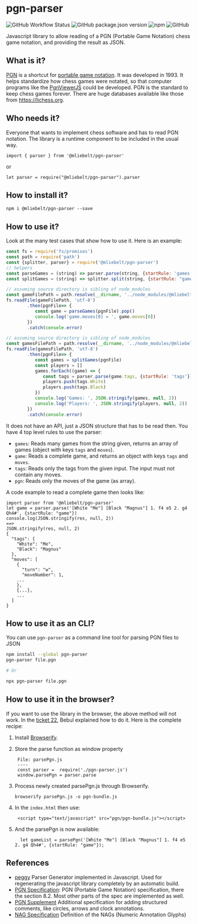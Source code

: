 # pgn-parser

![GitHub Workflow Status](https://img.shields.io/github/workflow/status/mliebelt/pgn-parser/Node.js%20CI?logo=github&label=Build%26Test)
![GitHub package.json version](https://img.shields.io/github/package-json/v/mliebelt/pgn-parser?color=33aa33&label=Version&logo=npm)
![npm](https://img.shields.io/npm/dm/@mliebelt/pgn-parser?label=Downloads&logo=npm)
![GitHub](https://img.shields.io/github/license/mliebelt/pgn-parser?label=License)
<!--- ![Libraries.io dependency status for GitHub repo](https://img.shields.io/librariesio/github/:mliebelt/:pgn-parser)
is currently not working, so it is skipped. Check that later again. --->

Javascript library to allow reading of a PGN (Portable Game Notation) chess game notation, and providing the result as JSON.

## What is it?

[PGN](http://www.saremba.de/chessgml/standards/pgn/pgn-complete.htm) is a shortcut for [portable game notation](https://en.wikipedia.org/wiki/Portable_Game_Notation). It was developed in 1993. It helps standardize how chess games were
notated, so that computer programs like the [PgnViewerJS](https://github.com/mliebelt/PgnViewerJS)  could be developed. PGN is the standard to keep chess games forever. There are huge databases available like those from https://lichess.org.

## Who needs it?

Everyone that wants to implement chess software and has to read PGN notation. The library is a runtime component to be included in the usual way.

    import { parser } from '@mliebelt/pgn-parser'

or

    let parser = require("@mliebelt/pgn-parser").parser

## How to install it?

    npm i @mliebelt/pgn-parser --save

## How to use it?

Look at the many test cases that show how to use it. Here is an example:

```javascript
const fs = require('fs/promises')
const path = require('path')
const {splitter, parser} = require('@mliebelt/pgn-parser')
// helpers
const parseGames = (string) => parser.parse(string, {startRule: 'games'})
const splitGames = (string) => splitter.split(string, {startRule: "games"})

// assuming source directory is sibling of node_modules
const gameFilePath = path.resolve(__dirname, '../node_modules/@mliebelt/pgn-parser/sampleGame.pgn')
fs.readFile(gameFilePath, 'utf-8')
        .then(pgnFile=> {
           const game = parseGames(pgnFile).pop()
           console.log('game.moves[0] = ', game.moves[0])
        })
        .catch(console.error)

// assuming source directory is sibling of node_modules
const gamesFilePath = path.resolve(__dirname, '../node_modules/@mliebelt/pgn-parser/sampleGames.pgn')
fs.readFile(gamesFilePath, 'utf-8')
        .then(pgnFile=> {
           const games = splitGames(pgnFile)
           const players = []
           games.forEach((game) => {
              const tags = parser.parse(game.tags, {startRule: 'tags'})
              players.push(tags.White)
              players.push(tags.Black)
           })
           console.log('Games: ', JSON.stringify(games, null, 2))
           console.log('Players: ', JSON.stringify(players, null, 2))
        })
        .catch(console.error)
```

It does not have an API, just a JSON structure that has to be read then. You have 4 top level rules to use the parser:

* `games`: Reads many games from the string given, returns an array of games (object with keys `tags` and `moves`).
* `game`: Reads a complete game, and returns an object with keys `tags` and `moves`.
* `tags`: Reads only the tags from the given input. The input must not contain any moves.
* `pgn`: Reads only the moves of the game (as array).

A code example to read a complete game then looks like:

    import parser from '@mliebelt/pgn-parser'
    let game = parser.parse('[White "Me"] [Black "Magnus"] 1. f4 e5 2. g4 Qh4#', {startRule: "game"})
    console.log(JSON.stringify(res, null, 2))
    ==>
    JSON.stringify(res, null, 2)
    {
      "tags": {
        "White": "Me",
        "Black": "Magnus"
      },
      "moves": [
        {
          "turn": "w",
          "moveNumber": 1,
        ...
        },
        {...},
        ...
      ]
    }

## How to use it as an CLI?

You can use `pgn-parser` as a command line tool for parsing PGN files to JSON

``` bash
npm install --global pgn-parser
pgn-parser file.pgn

# Or

npx pgn-parser file.pgn
```

## How to use it in the browser?

If you want to use the library in the browser, the above method will not work. In the [ticket 22](https://github.com/mliebelt/pgn-parser/issues/22), Bebul explained how to do it. Here is the complete recipe:

1. Install [Browserify](http://browserify.org/).
1. Store the parse function as window property

        File: parsePgn.js
        ----
        const parser =  require('./pgn-parser.js')
        window.parsePgn = parser.parse

1. Process newly created parsePgn.js through Browserify.

       browserify parsePgn.js -o pgn-bundle.js

1. In the `index.html` then use:

        <script type="text/javascript" src="pgn/pgn-bundle.js"></script>

1. And the parsePgn is now available:

         let gameList = parsePgn('[White "Me"] [Black "Magnus"] 1. f4 e5 2. g4 Qh4#', {startRule: "game"});        

## References

* [peggy](https://github.com/peggyjs/peggy) Parser Generator implemented in Javascript. Used for regenerating the javascript library completely by an automatic build.
* [PGN Specification](https://github.com/mliebelt/pgn-spec-commented/blob/main/pgn-specification.md): PGN (Portable Game Notation) specification, there the section 8.2. Most other parts of the spec are implemented as well.
* [PGN Supplement](https://github.com/mliebelt/pgn-spec-commented/blob/main/pgn-spec-supplement.md) Additional specification for adding structured comments, like circles, arrows and clock annotations.
* [NAG Specification](http://en.wikipedia.org/wiki/Numeric_Annotation_Glyphs) Definition of the NAGs (Numeric Annotation Glyphs)
